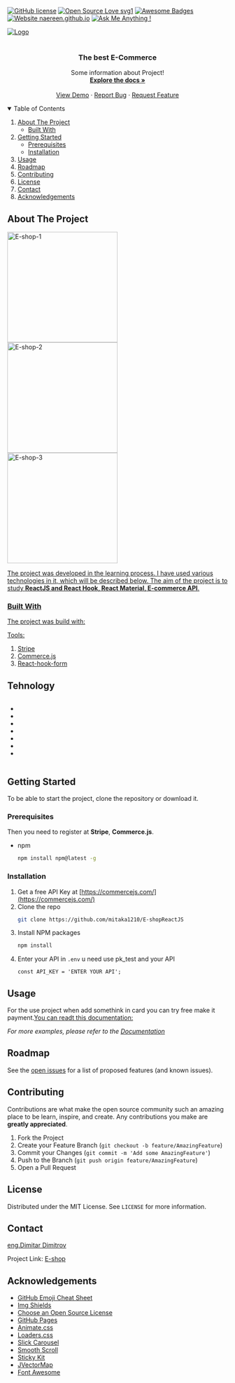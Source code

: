 



<!-- PROJECT SHIELDS -->
<!--
*** I'm using markdown "reference style" links for readability.
*** Reference links are enclosed in brackets [ ] instead of parentheses ( ).
*** See the bottom of this document for the declaration of the reference variables
*** for contributors-url, forks-url, etc. This is an optional, concise syntax you may use.
*** https://www.markdownguide.org/basic-syntax/#reference-style-links
-->
[![GitHub license](https://img.shields.io/github/license/Naereen/StrapDown.js.svg)](https://github.com/mitaka1210/StrapDown.js/blob/master/LICENSE)
[![Open Source Love svg1](https://badges.frapsoft.com/os/v1/open-source.svg?v=103)](https://github.com/ellerbrock/open-source-badges/)
[![Awesome Badges](https://img.shields.io/badge/badges-awesome-green.svg)](https://github.com/Naereen/badges)
[![Website naereen.github.io](https://img.shields.io/website-up-down-green-red/https/naereen.github.io.svg)](https://naereen.github.io/)
[![Ask Me Anything !](https://img.shields.io/badge/Ask%20me-anything-1abc9c.svg)](https://github.com/mitaka1210)





<div style="display:flex"> 
  <div>
    <a href="https://github.com/othneildrew/Best-README-Template">
      <img src="https://img.shields.io/badge/LinkedIn-0077B5?style=for-the-badge&logo=linkedin&logoColor=white" alt="Logo" width="" height="" style="margin-right:15px">
    </a>
  </div>
  <div styles="width:9em height:2em">
    <a href="https://www.google.bg/">
    <img src="https://img.shields.io/badge/Twitter-1DA1F2?style=for-the-badge&logo=twitter&logoColor=white" alt="" style="margin-right:15px">
    </a>
  </div>
  <div>
    <a href="https://www.google.bg/">
<img src="https://img.shields.io/badge/Facebook-1877F2?style=for-the-badge&logo=facebook&logoColor=white" alt="" style="margin-right:15px">
    </a></div>
     <div>
    <a href="https://www.google.bg/">
<img src="https://img.shields.io/badge/Gmail-D14836?style=for-the-badge&logo=gmail&logoColor=white" alt="" style="margin-right:15px">
    </a></div>

</div>
 




<!-- PROJECT LOGO -->
<br />
<p align="center">
  

  <h3 align="center">The best E-Commerce</h3>

  <p align="center">
    Some information about Project!
    <br />
    <a href="https://github.com/othneildrew/Best-README-Template"><strong>Explore the docs »</strong></a>
    <br />
    <br />
    <a href="https://dazzling-joliot-4402f9.netlify.app/">View Demo</a>
    ·
    <a href="https://mitaka1210.github.io/Portfolio-ENG/">Report Bug</a>
    ·
    <a href="https://mitaka1210.github.io/Personal-Portfolio--2/">Request Feature</a>
  </p>
</p>



<!-- TABLE OF CONTENTS -->
<details open="open">
  <summary>Table of Contents</summary>
  <ol>
    <li>
      <a href="#about-the-project">About The Project</a>
      <ul>
        <li><a href="#built-with">Built With</a></li>
      </ul>
    </li>
    <li>
      <a href="#getting-started">Getting Started</a>
      <ul>
        <li><a href="#prerequisites">Prerequisites</a></li>
        <li><a href="#installation">Installation</a></li>
      </ul>
    </li>
    <li><a href="#usage">Usage</a></li>
    <li><a href="#roadmap">Roadmap</a></li>
    <li><a href="#contributing">Contributing</a></li>
    <li><a href="#license">License</a></li>
    <li><a href="#contact">Contact</a></li>
    <li><a href="#acknowledgements">Acknowledgements</a></li>
  </ol>
</details>



<!-- ABOUT THE PROJECT -->
## About The Project
<a href="https://ibb.co/bmjxGbg"><img src="https://i.ibb.co/bmjxGbg/E-shop-1.png" alt="E-shop-1" border="0" style="width:18em" type="_blank"></a>
<a href="https://ibb.co/zFcp0Y1"><img src="https://i.ibb.co/zFcp0Y1/E-shop-2.png" alt="E-shop-2" border="0" style="width:18em"></a>
 <a href="https://ibb.co/3mXkks0"><img src="https://i.ibb.co/3mXkks0/E-shop-3.png" alt="E-shop-3" border="0" style="width:18em">
  

<p>
  The project was developed in the learning process. I have used various technologies in it, which will be described below. The aim of the project is to study <strong>ReactJS and React Hook, React Material, E-commerce API</strong>.
  </p>

### Built With

The project was build with:

Tools: 
1. <a href="Stripe.com">Stripe</a>
2. <a href="https://commercejs.com/">Commerce.js</a>
3. <a href="https://react-hook-form.com/">React-hook-form</a>

<h2>Tehnology</h2>

<div style="display:flex">
  <ul>
    <li><img src="https://img.shields.io/badge/HTML5-E34F26?style=for-the-badge&logo=html5&logoColor=white" alt=""></li>
    <li><img src="https://img.shields.io/badge/CSS3-1572B6?style=for-the-badge&logo=css3&logoColor=white" alt=""></li>
    <li><img src="https://img.shields.io/badge/JavaScript-F7DF1E?style=for-the-badge&logo=javascript&logoColor=black" alt=""></li>
    <li><img src="https://img.shields.io/badge/React-20232A?style=for-the-badge&logo=react&logoColor=61DAFB" alt=""></li>
    <li><img src="https://img.shields.io/badge/Material--UI-0081CB?style=for-the-badge&logo=material-ui&logoColor=white" alt=""></li>
    <li><img src="https://img.shields.io/badge/React_Router-CA4245?style=for-the-badge&logo=react-router&logoColor=white" alt=""></li>
    <li><img src="https://img.shields.io/badge/Netlify-00C7B7?style=for-the-badge&logo=netlify&logoColor=white" alt=""></li>
  </ul>
 

</div>

<!-- GETTING STARTED -->
## Getting Started

To be able to start the project, clone the repository or download it. 

### Prerequisites

Then you need to register at <strong>Stripe</strong>, <strong>Commerce.js</strong>. 
* npm
  ```sh
  npm install npm@latest -g
  ```

### Installation

1. Get a free API Key at [https://commercejs.com/](https://commercejs.com/)
2. Clone the repo
   ```sh
   git clone https://github.com/mitaka1210/E-shopReactJS
   ```
3. Install NPM packages
   ```sh
   npm install 
   ```
4. Enter your API in `.env` u need use pk_test and your API
   ```JS
   const API_KEY = 'ENTER YOUR API';
   ```



<!-- USAGE EXAMPLES -->
## Usage

For the use project when add somethink in card you can try free make it payment.<a href="https://stripe.com/docs/testing">You can readt this documentation:</a>

_For more examples, please refer to the [Documentation](https://stripe.com/docs/testing)_



<!-- ROADMAP -->
## Roadmap

See the [open issues](https://github.com/othneildrew/Best-README-Template/issues) for a list of proposed features (and known issues).



<!-- CONTRIBUTING -->
## Contributing

Contributions are what make the open source community such an amazing place to be learn, inspire, and create. Any contributions you make are **greatly appreciated**.

1. Fork the Project
2. Create your Feature Branch (`git checkout -b feature/AmazingFeature`)
3. Commit your Changes (`git commit -m 'Add some AmazingFeature'`)
4. Push to the Branch (`git push origin feature/AmazingFeature`)
5. Open a Pull Request



<!-- LICENSE -->
## License

Distributed under the MIT License. See `LICENSE` for more information.



<!-- CONTACT -->
## Contact

<a href="https://mitaka1210.github.io/Portfolio-ENG/">eng.Dimitar Dimitrov</a> 

Project Link: <a href="https://dazzling-joliot-4402f9.netlify.app/">E-shop</a>



<!-- ACKNOWLEDGEMENTS -->
## Acknowledgements
* [GitHub Emoji Cheat Sheet](https://www.webpagefx.com/tools/emoji-cheat-sheet)
* [Img Shields](https://shields.io)
* [Choose an Open Source License](https://choosealicense.com)
* [GitHub Pages](https://pages.github.com)
* [Animate.css](https://daneden.github.io/animate.css)
* [Loaders.css](https://connoratherton.com/loaders)
* [Slick Carousel](https://kenwheeler.github.io/slick)
* [Smooth Scroll](https://github.com/cferdinandi/smooth-scroll)
* [Sticky Kit](http://leafo.net/sticky-kit)
* [JVectorMap](http://jvectormap.com)
* [Font Awesome](https://fontawesome.com)





<!-- MARKDOWN LINKS & IMAGES -->
<!-- https://www.markdownguide.org/basic-syntax/#reference-style-links -->
[contributors-shield]: https://img.shields.io/github/contributors/othneildrew/Best-README-Template.svg?style=for-the-badge
[contributors-url]: https://github.com/othneildrew/Best-README-Template/graphs/contributors
[forks-shield]: https://img.shields.io/github/forks/othneildrew/Best-README-Template.svg?style=for-the-badge
[forks-url]: https://github.com/othneildrew/Best-README-Template/network/members
[stars-shield]: https://img.shields.io/github/stars/othneildrew/Best-README-Template.svg?style=for-the-badge
[stars-url]: https://github.com/othneildrew/Best-README-Template/stargazers
[issues-shield]: https://img.shields.io/github/issues/othneildrew/Best-README-Template.svg?style=for-the-badge
[issues-url]: https://github.com/othneildrew/Best-README-Template/issues
[license-shield]: https://img.shields.io/github/license/othneildrew/Best-README-Template.svg?style=for-the-badge
[license-url]: https://github.com/othneildrew/Best-README-Template/blob/master/LICENSE.txt
[linkedin-shield]: https://img.shields.io/badge/-LinkedIn-black.svg?style=for-the-badge&logo=linkedin&colorB=555
[linkedin-url]: https://linkedin.com/in/othneildrew
[product-screenshot]: images/screenshot.png

